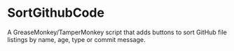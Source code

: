 # SortGithubCode
A GreaseMonkey/TamperMonkey script that adds buttons to sort GitHub file listings by name, age, type or commit message.
